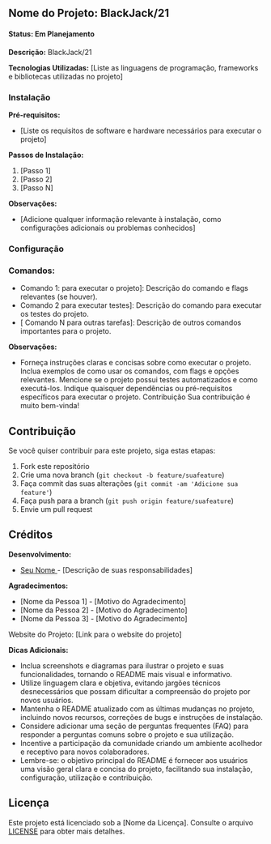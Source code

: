 ## Nome do Projeto: BlackJack/21

#### Status: Em Planejamento

**Descrição:** BlackJack/21

**Tecnologias Utilizadas:** [Liste as linguagens de programação, frameworks e bibliotecas utilizadas no projeto]

### Instalação

**Pré-requisitos:**

- [Liste os requisitos de software e hardware necessários para executar o projeto]

**Passos de Instalação:**

1. [Passo 1]
2. [Passo 2]
3. [Passo N]

**Observações:**

- [Adicione qualquer informação relevante à instalação, como configurações adicionais ou problemas conhecidos]

### Configuração

### Comandos:

- Comando 1: para executar o projeto]: Descrição do comando e flags relevantes (se houver).
- Comando 2 para executar testes]: Descrição do comando para executar os testes do projeto.
- [ Comando N para outras tarefas]: Descrição de outros comandos importantes para o projeto.

**Observações:**

- Forneça instruções claras e concisas sobre como executar o projeto.
  Inclua exemplos de como usar os comandos, com flags e opções relevantes.
  Mencione se o projeto possui testes automatizados e como executá-los.
  Indique quaisquer dependências ou pré-requisitos específicos para executar o projeto.
  Contribuição
  Sua contribuição é muito bem-vinda!

## Contribuição

Se você quiser contribuir para este projeto, siga estas etapas:

1. Fork este repositório
2. Crie uma nova branch (`git checkout -b feature/suafeature`)
3. Faça commit das suas alterações (`git commit -am 'Adicione sua feature'`)
4. Faça push para a branch (`git push origin feature/suafeature`)
5. Envie um pull request

## Créditos

**Desenvolvimento:**

- [Seu Nome ](https://linkdoproseuportfolio.com) - [Descrição de suas responsabilidades]

**Agradecimentos:**

- [Nome da Pessoa 1] - [Motivo do Agradecimento]
- [Nome da Pessoa 2] - [Motivo do Agradecimento]
- [Nome da Pessoa 3] - [Motivo do Agradecimento]

Website do Projeto: [Link para o website do projeto]

**Dicas Adicionais:**

- Inclua screenshots e diagramas para ilustrar o projeto e suas funcionalidades, tornando o README mais visual e informativo.
- Utilize linguagem clara e objetiva, evitando jargões técnicos desnecessários que possam dificultar a compreensão do projeto por novos usuários.
- Mantenha o README atualizado com as últimas mudanças no projeto, incluindo novos recursos, correções de bugs e instruções de instalação.
- Considere adicionar uma seção de perguntas frequentes (FAQ) para responder a perguntas comuns sobre o projeto e sua utilização.
- Incentive a participação da comunidade criando um ambiente acolhedor e receptivo para novos colaboradores.
- Lembre-se: o objetivo principal do README é fornecer aos usuários uma visão geral clara e concisa do projeto, facilitando sua instalação, configuração, utilização e contribuição.

## Licença

Este projeto está licenciado sob a [Nome da Licença]. Consulte o arquivo [LICENSE](LICENSE) para obter mais detalhes.
